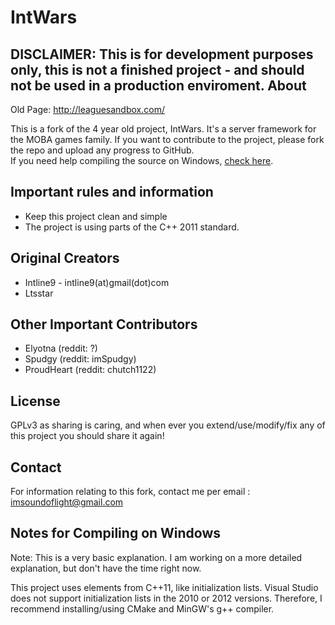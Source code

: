 IntWars
==================
DISCLAIMER: This is for development purposes only, this is not a finished project - and should not be used in a production enviroment.
About
------
Old Page: http://leaguesandbox.com/

This is a fork of the 4 year old project, IntWars. It's a server framework for the MOBA games family.
If you want to contribute to the project, please fork the repo and upload any progress to GitHub.  
If you need help compiling the source on Windows, [check here](http://leaguesandbox.com/forum/viewtopic.php?f=6&t=4).

Important rules and information
---------
* Keep this project clean and simple
* The project is using parts of the C++ 2011 standard.

Original Creators
-------
* Intline9 - intline9(at)gmail(dot)com
* Ltsstar

Other Important Contributors
-------
* Elyotna (reddit: ?)
* Spudgy (reddit: imSpudgy)
* ProudHeart (reddit: chutch1122)


License
-------
GPLv3 as sharing is caring, and when ever you extend/use/modify/fix any of this project you should share it again!

Contact
-------
For information relating to this fork, contact me per email : imsoundoflight@gmail.com  

Notes for Compiling on Windows
---------
Note: This is a very basic explanation. I am working on a more detailed explanation, but don't have the time right now.

This project uses elements from C++11, like initialization lists. Visual Studio does not support initialization lists in the 2010 or 2012 versions. Therefore, I recommend installing/using CMake and MinGW's g++ compiler.

